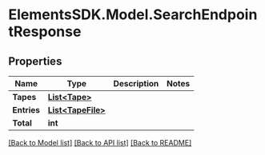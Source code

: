 # ElementsSDK.Model.SearchEndpointResponse

## Properties

Name | Type | Description | Notes
------------ | ------------- | ------------- | -------------
**Tapes** | [**List&lt;Tape&gt;**](Tape.md) |  | 
**Entries** | [**List&lt;TapeFile&gt;**](TapeFile.md) |  | 
**Total** | **int** |  | 

[[Back to Model list]](../#documentation-for-models) [[Back to API list]](../#documentation-for-api-endpoints) [[Back to README]](../)


